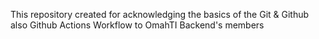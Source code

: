 This repository created for acknowledging the basics of the Git & Github also Github Actions Workflow to OmahTI Backend's members
